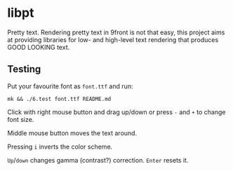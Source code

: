 # libpt

Pretty text.  Rendering pretty text in 9front is not that easy, this
project aims at providing libraries for low- and high-level text
rendering that produces GOOD LOOKING text.

## Testing

Put your favourite font as `font.ttf` and run:

```
mk && ./6.test font.ttf README.md
```

Click with right mouse button and drag up/down or press `-` and
`+` to change font size.

Middle mouse button moves the text around.

Pressing `i` inverts the color scheme.

`Up`/`down` changes gamma (contrast?) correction. `Enter` resets it.
